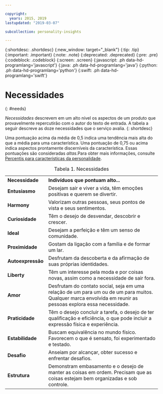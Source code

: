 ```yaml
---

copyright:
  years: 2015, 2019
lastupdated: "2019-03-07"

subcollection: personality-insights

---
```


{:shortdesc: .shortdesc}
{:new_window: target="_blank"}
{:tip: .tip}
{:important: .important}
{:note: .note}
{:deprecated: .deprecated}
{:pre: .pre}
{:codeblock: .codeblock}
{:screen: .screen}
{:javascript: .ph data-hd-programlang='javascript'}
{:java: .ph data-hd-programlang='java'}
{:python: .ph data-hd-programlang='python'}
{:swift: .ph data-hd-programlang='swift'}

# Necessidades
{: #needs}

*Necessidades* descrevem em um alto nível os aspectos de um produto que provavelmente repercutirão com o autor do texto de entrada. A tabela a seguir descreve as doze necessidades que o serviço avalia.
{: shortdesc}

Uma pontuação acima da média de 0,5 indica uma tendência mais alta do que a média para uma característica. Uma pontuação de 0,75 ou acima indica aspectos prontamente discerníveis da característica. Essas pontuações são consideradas *altas*.Para obter mais informações, consulte [Percentis para características da personalidade](/docs/services/personality-insights?topic=personality-insights-numeric#percentiles).

<table>
  <caption>Tabela 1. Necessidades</caption>
  <tr>
    <th style="text-align:left">Necessidade</th>
    <th style="text-align:left">Indivíduos que pontuam alto...</th>
  </tr>
  <tr>
    <td><strong>Entusiasmo</strong></td>
    <td>Desejam sair e viver a vida, têm  emoções positivas e querem se divertir.</td>
  </tr>
  <tr>
    <td><strong>Harmony</strong></td>
    <td>Valorizam outras pessoas, seus pontos de vista e seus sentimentos.</td>
  </tr>
  <tr>
    <td><strong>Curiosidade</strong></td>
    <td>Têm o desejo de desvendar, descobrir e crescer.</td>
  </tr>
  <tr>
    <td><strong>Ideal</strong></td>
    <td>Desejam a perfeição e têm um senso de comunidade.</td>
  </tr>
  <tr>
    <td><strong>Proximidade</strong></td>
    <td>Gostam da ligação com a família e de formar um lar.</td>
  </tr>
  <tr>
    <td><strong>Autoexpressão</strong></td>
    <td>Desfrutam da descoberta e da afirmação de suas próprias identidades.</td>
  </tr>
  <tr>
    <td><strong>Liberty </strong></td>
    <td>Têm um interesse pela moda e por coisas novas, assim como a necessidade de sair fora.</td>
  </tr>
  <tr>
    <td><strong>Amor</strong></td>
    <td>Desfrutam do contato social, seja em uma relação de um para um ou de um para muitos. Qualquer marca envolvida em reunir as pessoas explora essa necessidade.</td>
  </tr>
  <tr>
    <td><strong>Praticidade</strong></td>
    <td>Têm o desejo concluir a tarefa, o desejo de ter qualificação e eficiência, o que pode incluir a expressão física e experiência.</td>
  </tr>
  <tr>
    <td><strong>Estabilidade</strong></td>
    <td>Buscam equivalência no mundo físico. Favorecem o que é sensato, foi experimentado e testado.</td>
  </tr>
  <tr>
    <td><strong>Desafio</strong></td>
    <td>Anseiam por alcançar, obter sucesso e enfrentar desafios.</td>
  </tr>
  <tr>
    <td><strong>Estrutura</strong></td>
    <td>Demonstram embasamento e o desejo de manter as coisas em ordem. Precisam que as coisas estejam bem organizadas e sob controle.</td>
  </tr>
</table>
